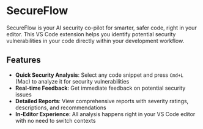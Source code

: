 # SecureFlow

SecureFlow is your AI security co-pilot for smarter, safer code, right in your editor. This VS Code extension helps you identify potential security vulnerabilities in your code directly within your development workflow.

## Features

- **Quick Security Analysis**: Select any code snippet and press `Cmd+L` (Mac) to analyze it for security vulnerabilities
- **Real-time Feedback**: Get immediate feedback on potential security issues
- **Detailed Reports**: View comprehensive reports with severity ratings, descriptions, and recommendations
- **In-Editor Experience**: All analysis happens right in your VS Code editor with no need to switch contexts
